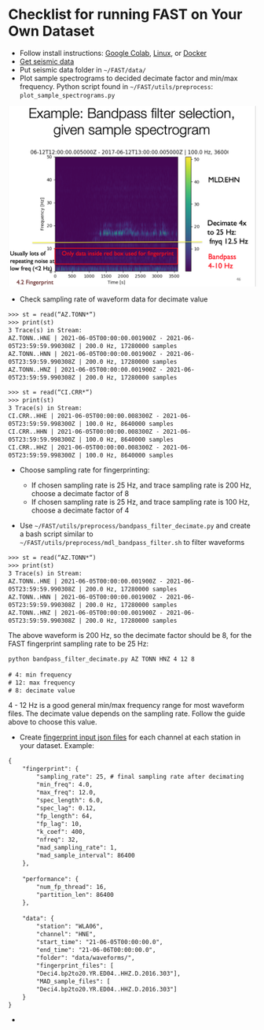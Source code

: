 # Checklist for running FAST on Your Own Dataset

* Follow install instructions: [Google Colab](setup_colab.md), [Linux](setup_linux.md), or [Docker](setup_docker.md)
* [Get seismic data](get_seismic_data.md)
* Put seismic data folder in `~/FAST/data/`
* Plot sample spectrograms to decided decimate factor and min/max frequency. Python script found in `~/FAST/utils/preprocess`: `plot_sample_spectrograms.py`

![spectrogram](img/spectrogram.png)

* Check sampling rate of waveform data for decimate value

```
>>> st = read(“AZ.TONN*“)
>>> print(st)
3 Trace(s) in Stream:
AZ.TONN..HNE | 2021-06-05T00:00:00.001900Z - 2021-06-05T23:59:59.990308Z | 200.0 Hz, 17280000 samples
AZ.TONN..HNN | 2021-06-05T00:00:00.001900Z - 2021-06-05T23:59:59.990308Z | 200.0 Hz, 17280000 samples
AZ.TONN..HNZ | 2021-06-05T00:00:00.001900Z - 2021-06-05T23:59:59.990308Z | 200.0 Hz, 17280000 samples
```  

```
>>> st = read(“CI.CRR*“)
>>> print(st)
3 Trace(s) in Stream:
CI.CRR..HHE | 2021-06-05T00:00:00.008300Z - 2021-06-05T23:59:59.998300Z | 100.0 Hz, 8640000 samples
CI.CRR..HHN | 2021-06-05T00:00:00.008300Z - 2021-06-05T23:59:59.998300Z | 100.0 Hz, 8640000 samples
CI.CRR..HHZ | 2021-06-05T00:00:00.008300Z - 2021-06-05T23:59:59.998300Z | 100.0 Hz, 8640000 samples
```

* Choose sampling rate for fingerprinting:  

     * If chosen sampling rate is 25 Hz, and trace sampling rate is 200 Hz, choose a decimate factor of 8
     * If chosen sampling rate is 25 Hz, and trace sampling rate is 100 Hz, choose a decimate factor of 4  
   
* Use `~/FAST/utils/preprocess/bandpass_filter_decimate.py` and create a bash script similar to `~/FAST/utils/preprocess/mdl_bandpass_filter.sh` to filter waveforms

```
>>> st = read(“AZ.TONN*“)
>>> print(st)
3 Trace(s) in Stream:
AZ.TONN..HNE | 2021-06-05T00:00:00.001900Z - 2021-06-05T23:59:59.990308Z | 200.0 Hz, 17280000 samples
AZ.TONN..HNN | 2021-06-05T00:00:00.001900Z - 2021-06-05T23:59:59.990308Z | 200.0 Hz, 17280000 samples
AZ.TONN..HNZ | 2021-06-05T00:00:00.001900Z - 2021-06-05T23:59:59.990308Z | 200.0 Hz, 17280000 samples
```  

The above waveform is 200 Hz, so the decimate factor should be 8, for the FAST fingerprint sampling rate to be 25 Hz:  

```
python bandpass_filter_decimate.py AZ TONN HNZ 4 12 8

# 4: min frequency
# 12: max frequency
# 8: decimate value
```

4 - 12 Hz is a good general min/max frequency range for most waveform files. The decimate value depends on the sampling rate. Follow the guide above to choose this value.

* Create [fingerprint input json files](f_p.md) for each channel at each station in your dataset. Example:  

```
{
    "fingerprint": {
        "sampling_rate": 25, # final sampling rate after decimating
        "min_freq": 4.0,
        "max_freq": 12.0,
        "spec_length": 6.0,
        "spec_lag": 0.12,
        "fp_length": 64,
        "fp_lag": 10,
        "k_coef": 400,
        "nfreq": 32,
        "mad_sampling_rate": 1,
        "mad_sample_interval": 86400
    },

    "performance": {
        "num_fp_thread": 16,
        "partition_len": 86400
    },

    "data": {
        "station": "WLA06",
        "channel": "HNE",
        "start_time": "21-06-05T00:00:00.0",
        "end_time": "21-06-06T00:00:00.0",
        "folder": "data/waveforms/",
        "fingerprint_files": [
	    "Deci4.bp2to20.YR.ED04..HHZ.D.2016.303"],
        "MAD_sample_files": [
	    "Deci4.bp2to20.YR.ED04..HHZ.D.2016.303"]
    }
}
```

* 
